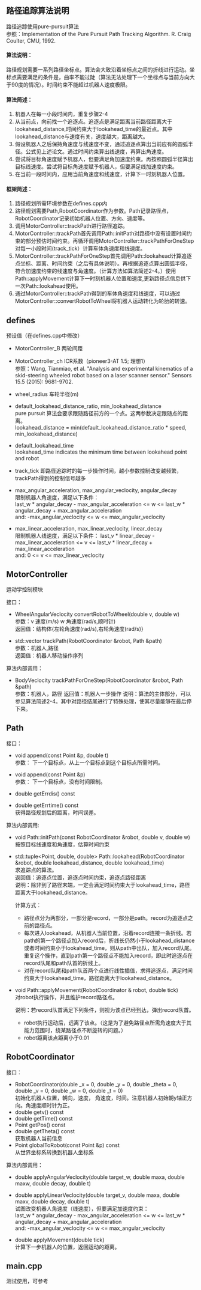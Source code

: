 ## 路径追踪算法说明

路径追踪使用pure-pursuit算法  
参照：Implementation of the Pure Pursuit Path Tracking Algorithm. R. Craig Coulter, CMU, 1992. 

#### 算法说明：

路径规划需要一系列路径坐标点。算法会大致沿着坐标点之间的折线进行运动。坐标点需要满足的条件是，曲率不能过陡（算法无法处理下一个坐标点与当前方向大于90度的情况）。时间约束不能超过机器人速度极限。

#### 算法简述：

1. 机器人在每一小段时间内，重复步骤2-4
2. 从当前点，向前找一个追逐点。追逐点是满足距离当前路径距离大于lookahead_distance,时间约束大于lookahead_time的最近点。其中lookahead_distance与速度有关，速度越大，距离越大。
2. 假设机器人之后保持角速度与线速度不变，通过追逐点算出当前应有的圆弧半径。公式见上述论文。通过时间约束算出线速度，再算出角速度。
3. 尝试将目标角速度赋予机器人，但要满足角加速度约束。再按照圆弧半径算出目标线速度。尝试将目标角速度赋予机器人，但要满足线加速度约束。
4. 在当前一段时间内，应用当前角速度和线速度，计算下一时刻机器人位置。

#### 框架简述：

1. 路径规划所需环境参数在defines.cpp内
2. 路径规划需要Path,RobotCoordinator作为参数。Path记录路径点，RobotCoordinator记录初始机器人位置、方向、速度等。
3. 调用MotorController::trackPath进行路径追踪。
4. MotorController::trackPath首先调用Path::initPath对路径中没有设置时间约束的部分预估时间约束。再循环调用MotorController::trackPathForOneStep对每一小段时间(track_tick）计算车体角速度和线速度。
5. MotorController::trackPathForOneStep首先调用Path::lookahead计算追逐点坐标、距离、时间约束（之后有具体说明）。再根据追逐点算出圆弧半径，符合加速度约束的线速度与角速度。（计算方法如算法简述2-4。）使用Path::applyMovement计算下一时刻机器人位置和速度,更新路径点信息供下一次Path::lookahead使用。
6. 通过MotorController::trackPath得到的车体角速度和线速度，可以通过MotorController::convertRobotToWheel将机器人运动转化为轮胎的转速。

## defines

预设值（在defines.cpp中修改）

* MotorController_B 两轮间距  
* MotorController_ch ICR系数（pioneer3-AT 1.5; 理想1）  
    参照：Wang, Tianmiao, et al. "Analysis and experimental kinematics of a skid-steering wheeled robot based on a laser scanner sensor." Sensors 15.5 (2015): 9681-9702.  
* wheel_radius 车轮半径(m)

* default\_lookahead\_distance\_ratio, min\_lookahead\_distance  
	pure pursuit 算法会要求跟随路径前方的一个点。这两参数决定跟随点的距离。  
	lookahead_distance =  min(default_lookahead_distance_ratio * speed, min_lookahead_distance)
* default\_lookahead\_time  
	lookahead_time indicates the minimum time between lookahead point and robot 
* track\_tick 即路径追踪时的每一步操作时间，越小参数控制改变越频繁，trackPath得到的控制信号越多
* max\_angular\_acceleration, max\_angular\_veclocity, angular\_decay  
	限制机器人角速度，满足以下条件：  
	last_w * angular_decay - max_angular_acceleration <= w <= last_w * angular_decay + max_angular_acceleration  
	and:  -max_angular_veclocity <= w <= max_angular_veclocity
* max\_linear\_acceleration, max\_linear\_veclocity, linear\_decay  
	限制机器人线速度，满足以下条件：
	last_v * linear_decay - max_linear_acceleration <= v <= last_v * linear_decay + max_linear_acceleration  
	and:  0 <= v <= max_linear_veclocity

## MotorController

运动学控制模块

接口：

* WheelAngularVeclocity convertRobotToWheel(double v, double w)  
    参数：v 速度(m/s)  w 角速度(rad/s,顺时针)   
    返回值：结构体{左轮角速度(rad/s),右轮角速度(rad/s)}

* std::vector<BodyVeclocity> trackPath(RobotCoordinator &robot, Path &path)  
	参数：机器人,路径  
	返回值：机器人移动操作序列

算法内部调用：

* BodyVeclocity trackPathForOneStep(RobotCoordinator &robot, Path &path)  
	参数：机器人，路径
	返回值：机器人一步操作
	说明：算法的主体部分，可以参见算法简述2-4。其中对路径结尾进行了特殊处理，使其尽量能够在最后停下来。

## Path

接口：

* void append(const Point &p, double t)  
	参数： 下一个目标点，从上一个目标点到这个目标点所需时间。
* void append(const Point &p)  
	参数： 下一个目标点，没有时间限制。

* double getErrdis() const
* double getErrtime() const  
	获得路径规划后的距离，时间误差。

算法内部调用:

* void Path::initPath(const RobotCoordinator &robot, double v, double w)  
	按照目标线速度和角速度，估算时间约束

* std::tuple<Point, double, double> Path::lookahead(RobotCoordinator &robot, double lookahead_distance, double lookahead_time)   
	求追踪点的算法。  
	返回值：追逐点位置，追逐点时间约束，追逐点路径距离  
	说明：除非到了路径末端，一定会满足时间约束大于lookahead_time，路径距离大于lookahead_distance。  
	
	计算方式：  
	* 路径点分为两部分，一部分是record，一部分是path。record为追逐点之前的路径点。
	* 每次进入lookahead，从机器人当前位置，沿着record连接一条折线。若path的第一个路径点加入record后，折线长仍然小于lookahead_distance或者时间约束小于lookahead_time，则从path中出队，加入record队尾。重复这个操作，直到path第一个路径点不能加入record，即此时追逐点在record队尾和path队首的折线上。
	* 对在record队尾和path队首两个点进行线性插值，求得追逐点，满足时间约束大于lookahead_time，路径距离大于lookahead_distance。  


* void Path::applyMovement(RobotCoordinator & robot, double tick)  
	对robot执行操作，并且维护record路径点。  

	说明：若record队首满足下列条件，则视为该点已经到达，弹出record队首。
	* robot执行运动后，远离了该点。（这是为了避免路径点所需角速度大于其能力范围时，绕某路径点不断旋转的问题。）
	* robot距离该点距离小于0.01 

## RobotCoordinator

接口：

* RobotCoordinator(double _x = 0, double _y = 0, double _theta = 0, double _v = 0, double _w = 0, double _t = 0)  
	初始化机器人位置，朝向，速度， 角速度，时间。注意机器人初始朝y轴正方向。角速度顺时针为正。
* double getv() const
* double getTime() const
* Point getPos() const
* double getTheta() const  
	获取机器人当前信息
* Point globalToRobot(const Point &p) const  
	从世界坐标系转换到机器人坐标系

算法内部调用：

* double applyAngularVeclocity(double target_w, double maxa, double maxw, double decay, double t)  
* double applyLinearVeclocity(double target_v, double maxa, double maxv, double decay, double t)  
	试图改变机器人角速度（线速度），但要满足加速度约束：  
	last_w * angular_decay - max_angular_acceleration <= w <= last_w * angular_decay + max_angular_acceleration  
	and:  -max_angular_veclocity <= w <= max_angular_veclocity

* double applyMovement(double tick)  
	计算下一步机器人的位置，返回运动的距离。

## main.cpp

测试使用，可参考
